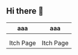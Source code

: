 ## Hi there 👋

<table>
  <thead>
    <tr>
      <th width="50%"><a>aaa</a></th>
      <th width="50%"><a>aaa</a></th>
    </tr>
  </thead>
  <tbody>
    <tr>
      <td><img></td>
      <td><img></td>
    </tr>
    <tr>
      <td valign="text-top"></td>
      <td valign="text-top"></td>
    </tr>
    <tr>
      <td><a>Itch Page</td>
      <td><a>Itch Page</td>
    </tr>
  </tbody>
</table>
